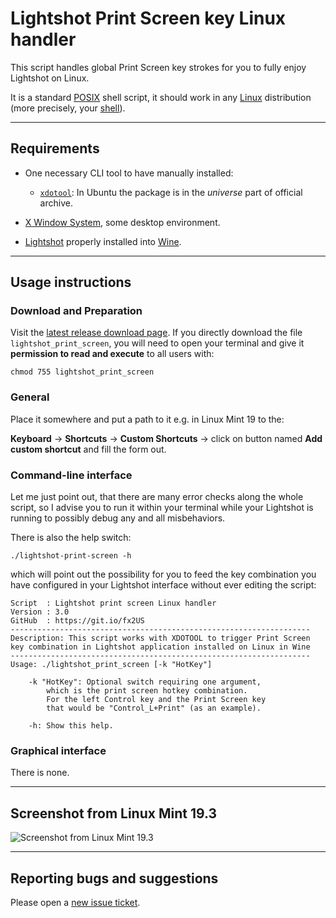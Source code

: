 # Lightshot Print Screen key Linux handler

This script handles global Print Screen key strokes for you to fully enjoy Lightshot on Linux.

It is a standard [POSIX](https://en.wikipedia.org/wiki/POSIX) shell script, it should work in any [Linux](https://en.wikipedia.org/wiki/Linux) distribution (more precisely, your [shell](https://en.wikipedia.org/wiki/Unix_shell)).

----------------------------------------

## Requirements

- One necessary CLI tool to have manually installed:
	- [`xdotool`](http://manpages.ubuntu.com/manpages/bionic/man1/xdotool.1.html): In Ubuntu the package is in the _universe_ part of official archive.

- [X Window System](https://en.wikipedia.org/wiki/X_Window_System), some desktop environment.

- [Lightshot](https://app.prntscr.com/en/wine-lightshot.html) properly installed into [Wine](https://www.winehq.org/).

----------------------------------------

## Usage instructions

### Download and Preparation

Visit the [latest release download page](https://github.com/burianvlastimil/lightshot-print-screen-linux-handler/releases/latest). If you directly download the file `lightshot_print_screen`, you will need to open your terminal and give it **permission to read and execute** to all users with:

```lang-none
chmod 755 lightshot_print_screen
```

### General

Place it somewhere and put a path to it e.g. in Linux Mint 19 to the:

**Keyboard** → **Shortcuts** → **Custom Shortcuts** → click on button named **Add custom shortcut** and fill the form out.

### Command-line interface

Let me just point out, that there are many error checks along the whole script, so I advise you to run it within your terminal while your Lightshot is running to possibly debug any and all misbehaviors.

There is also the help switch:

```lang-none
./lightshot-print-screen -h
```

which will point out the possibility for you to feed the key combination you have configured in your Lightshot interface without ever editing the script:

```lang-none
Script  : Lightshot print screen Linux handler
Version : 3.0
GitHub  : https://git.io/fx2US
-------------------------------------------------------------------
Description: This script works with XDOTOOL to trigger Print Screen
key combination in Lightshot application installed on Linux in Wine
-------------------------------------------------------------------
Usage: ./lightshot_print_screen [-k "HotKey"]

    -k "HotKey": Optional switch requiring one argument,
        which is the print screen hotkey combination.
        For the left Control key and the Print Screen key
        that would be "Control_L+Print" (as an example).

    -h: Show this help.
```

### Graphical interface

There is none.

----------------------------------------

## Screenshot from Linux Mint 19.3

![Screenshot from Linux Mint 19.3](https://vlastimilburian.cz/public/github_images/lightshot-linux-mint-19.png)

----------------------------------------

## Reporting bugs and suggestions

Please open a [new issue ticket](https://github.com/burianvlastimil/lightshot-print-screen-linux-handler/issues/new).
